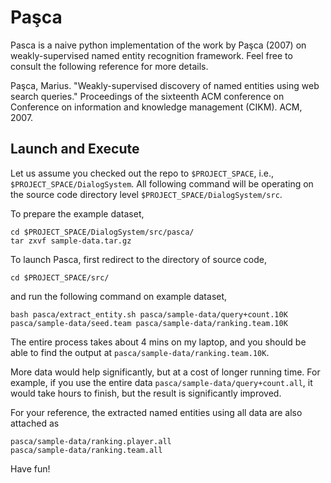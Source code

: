 Paşca
==========

Pasca is a naive python implementation of the work by Paşca (2007) on weakly-supervised named entity recognition framework. Feel free to consult the following reference for more details.

Paşca, Marius. "Weakly-supervised discovery of named entities using web search queries." Proceedings of the sixteenth ACM conference on Conference on information and knowledge management (CIKM). ACM, 2007.

Launch and Execute
----------

Let us assume you checked out the repo to `$PROJECT_SPACE`, i.e., `$PROJECT_SPACE/DialogSystem`.
All following command will be operating on the source code directory level `$PROJECT_SPACE/DialogSystem/src`.
	
To prepare the example dataset,

	cd $PROJECT_SPACE/DialogSystem/src/pasca/
	tar zxvf sample-data.tar.gz

To launch Pasca, first redirect to the directory of source code,

	cd $PROJECT_SPACE/src/

and run the following command on example dataset,

	bash pasca/extract_entity.sh pasca/sample-data/query+count.10K pasca/sample-data/seed.team pasca/sample-data/ranking.team.10K

The entire process takes about 4 mins on my laptop, and you should be able to find the output at `pasca/sample-data/ranking.team.10K`.

More data would help significantly, but at a cost of longer running time. For example, if you use the entire data `pasca/sample-data/query+count.all`, it would take hours to finish, but the result is significantly improved.

For your reference, the extracted named entities using all data are also attached as

	pasca/sample-data/ranking.player.all
	pasca/sample-data/ranking.team.all

Have fun!
